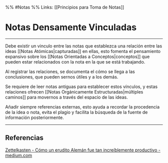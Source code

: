 %% #Notas %%
Links: [[Principios para Toma de Notas]]

# Notas Densamente Vinculadas
---

Debe existir un vinculo entre las notas que establezca una relación entre las ideas [[Notas Atómicas|capturadas]] en ellas, esto fomenta el pensamiento expansivo sobre los [[Notas Orientadas a Conceptos|conceptos]] que pueden estar relacionados con la nota en la que se está trabajando.

Al registrar las relaciones, se documenta el cómo se llega a las conclusiones, que pueden sernos útiles y a los demás.

Se requiere de leer notas antiguas para establecer estos vínculos, y estas relaciones ofrecen [[Notas Orgánicamente Estructuradas|múltiples caminos]] para movernos a través del espacio de las ideas.

Añadir siempre referencias externas, esto ayuda a recordar la procedencia de la idea o nota, evita el plagio y facilita la búsqueda de la fuente de información posteriormente.

---

## Referencias

[Zettelkasten - Cómo un erudito Alemán fue tan increíblemente productivo - medium.com](https://medium.com/voces-en-espa%C3%B1ol/zettelkasten-c%C3%B3mo-un-erudito-alem%C3%A1n-fue-tan-incre%C3%ADblemente-productivo-b16643e170cc)